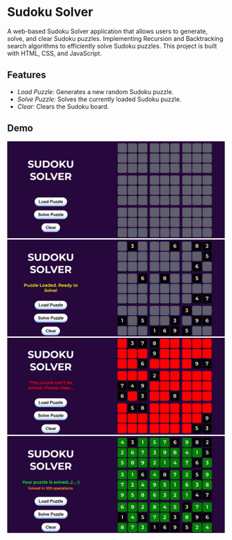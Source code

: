 # Sudoku Solver

A web-based Sudoku Solver application that allows users to generate, solve, and clear Sudoku puzzles. Implementing Recursion and Backtracking search algorithms to efficiently solve Sudoku puzzles. 
This project is built with HTML, CSS, and JavaScript.

## Features

- *Load Puzzle:* Generates a new random Sudoku puzzle.
- *Solve Puzzle:* Solves the currently loaded Sudoku puzzle.
- *Clear:* Clears the Sudoku board.

## Demo

![Sudoku Solver Screenshot](screenshot1.jpg)
![Sudoku Solver Screenshot](screenshot2.jpg)
![Sudoku Solver Screenshot](screenshot3.jpg)
![Sudoku Solver Screenshot](screenshot4.jpg)
